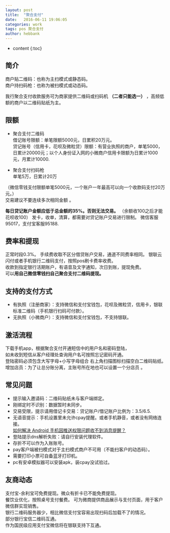 ```yaml
---
layout: post
title:  "聚合支付"
date:   2016-06-11 19:06:05
categories: work
tags: pos 聚合支付
author: hebbank
---
```


* content
{:toc}

## 简介    

商户贴二维码：也称为主扫模式或静态码。  
商户持扫码枪：也称为被扫模式或动态码。  

我行聚合支付收款服务可为商家提供二维码或扫码机 **（二者只能选一）** ，高频低额的商户以二维码贴纸为主。  




## 限额
- 聚合支付二维码  
借记账号限额：单笔限额5000元，日累积20万元。    
贷记账号（信用卡，花呗及微粒贷）限额：有营业执照的商户，单笔5000，日累计20000元；以个人身份证入网的小微商户信用卡限额为日累计1000元，月累计10000.  

- 聚合支付扫码枪  
单笔5万，日累计20万  

（微信零钱支付限额单笔5000元，一个账户一年最高可以向一个收款码支付20万元。）  
交易建议不要连续多次相同金额 。  

**每日贷记账户金额应低于总金额的35%。否则无法交易。**  （余额收100之后才能花呗收100）
发卡，收单，清算，都需要对贷记账户交易进行限制。
微信客服95017，支付宝客服95188.  





## 费率和提现  
正常时段0.3%。  手续费收取不区分借贷账户交易，通道不同费率相同。
银联云闪付或者手机银行二维码支付，按照pos刷卡费率收费。    
收款到指定银行活期账户，有语音及文字通知，次日到账，提现免费。  
可以**用自己微信零钱扫自己聚合支付二维码提现。**  

## 支持的支付方式 
- 有执照（注册商家）：支持微信和支付宝钱包，花呗及微粒贷，信用卡，银联标准二维码（手机银行扫码可付款）。
- 无执照（小微商户）：支持微信和支付宝钱包，不支持银联。    

## 激活流程
下载手机app，根据聚合支付开通短信中的用户名和密码登陆，  
如未收到短信从客户经理处查询用户名可按照忘记密码开通。  
登陆密码必须包含大写字母+小写字母组合
右上角扫描图标扫描空白二维码贴纸。  
增加店员：为了让总分账分离，主账号所在地也可以设置一个分店员 。  

## 常见问题  
-  提示输入邀请码：二维码贴纸未与客户端绑定。  
- 刚绑定时不识别：数据暂时未同步。  
- 交易受限，提示请用借记卡交易：贷记账户/借记账户比例为：3.5/6.5.  
- 无语音提示：手机设置里未允许cpay提醒。或者手机静音，或者没有网络连接。  
[如何解决 Android 手机因推送权限问题收不到消息提醒？](https://www.rongcloud.cn/docs/android_message_notification.html#question)
- 登陆提示dns解析失败：请自行安装代理软件。  
- 存折不可以作为入账账号。  
- pay客户端被扫模式对于主扫模式商户不可用（不能扫客户的动态码）。  
- 需要打印小票可自备蓝牙打印机。  
- pc有安卓模拟器可以安装apk，装cpay没试验过。  

## 友商动态    
支付宝-余利宝可免费提现。微众有折卡已不能免费提现。  
餐饮业优化，按照桌号支付餐费。
可为微商提供商品展示与支付页面，用于客户微信群实现销售。     
银行二维码服务器少，相比微信支付宝容易出现扫码后加载不了的情况。    
部分银行宝信二维码互通。  
作为国民级应用支付宝微信将在银联支持下互通。  
